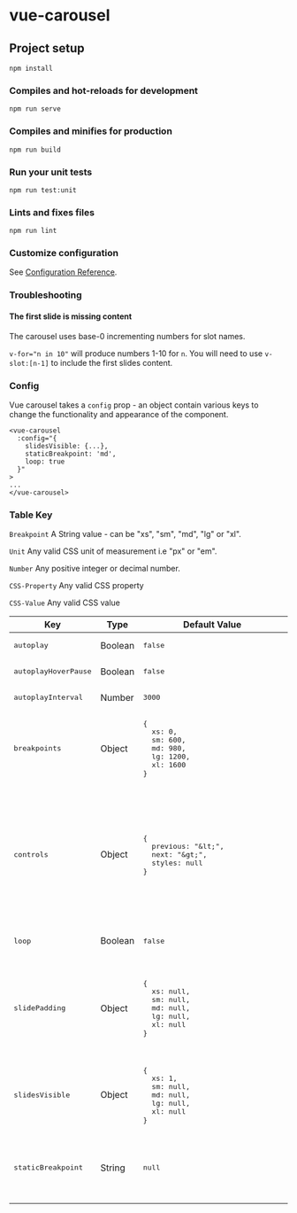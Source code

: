 # vue-carousel

## Project setup
```
npm install
```

### Compiles and hot-reloads for development
```
npm run serve
```

### Compiles and minifies for production
```
npm run build
```

### Run your unit tests
```
npm run test:unit
```

### Lints and fixes files
```
npm run lint
```

### Customize configuration
See [Configuration Reference](https://cli.vuejs.org/config/).

### Troubleshooting

#### The first slide is missing content
The carousel uses base-0 incrementing numbers for slot names.

`v-for="n in 10"` will produce numbers 1-10 for `n`. You will need to use `v-slot:[n-1]` to include the first slides content.

### Config

Vue carousel takes a `config` prop - an object contain various keys to change the functionality and appearance of the component.

```
<vue-carousel
  :config="{
    slidesVisible: {...},
    staticBreakpoint: 'md',
    loop: true
  }"
>
...
</vue-carousel>
```
<!--
| Key             | Type    | Default&nbsp;Value&nbsp;&nbsp;&nbsp; | Optional&nbsp;Values&nbsp;&nbsp;&nbsp; | Description                         |
| :-------------- | :------ | :------------ | :-------------- | :---------------------------------- |
| `controls`      | Object  | `{`<br/>&nbsp;&nbsp;`previous: "&lt;",`<br/>&nbsp;&nbsp;`next: "&gt;"`<br>`}` | `{`<br/>&nbsp;&nbsp;`previous: [String]`<br/>&nbsp;&nbsp;`next: [String]`<br/>`}` | Change the contents of the previous/next controls for the carousel. HTML can be passed in a String. |
| `loop`          | Boolean | `true`  | | Determines if the carousel should loop infintely. If false, carousel will only animate between first and last slide |
| `slidePadding`  | Object  | `{`<br/>&nbsp;&nbsp;`xs: null,`<br/>&nbsp;&nbsp;`sm: null,`<br/>&nbsp;&nbsp;`md: null,`<br/>&nbsp;&nbsp;`lg: null`<br/>&nbsp;&nbsp;`xl: null`<br/>`}` | `{`<br/>&nbsp;&nbsp;`[Breakpoint]: "[Number][unit]",`<br/>&nbsp;&nbsp;`...`<br/>`}` | Change the padding between slides for specific breakpoints. Ensure a unit of measurement is included in the value.<br/>`"20px"` ✓<br/>`"20em"` ✓<br/>`"20"` X |
| `slidesVisible` | Object  | `{`<br/>&nbsp;&nbsp;`xs: 1,`<br/>&nbsp;&nbsp;`sm: null,`<br/>&nbsp;&nbsp;`md: null,`<br/>&nbsp;&nbsp;`lg: null`<br/>&nbsp;&nbsp;`xl: null`<br/>`}` | `{`<br>&nbsp;&nbsp;`[Breakpoint]: [Number],`<br>&nbsp;&nbsp;`...`<br>`}` | Change the number of slides visible at specific breakpoints. The number can be a whole number of decimal. If a breakpoint is null, the carousel will use the value from a previous breakpoint. |
| `staticBreakpoint` | String | `null`       | `null`<br/>`"xs"`<br/>`"sm"`<br/>`"md"`<br/>`"lg"`<br/>`"xl"`  | Determines at which breakpoint the carousel becomes static and shows all content | -->

### Table Key

`Breakpoint`
A String value - can be "xs", "sm", "md", "lg" or "xl".

`Unit`
Any valid CSS unit of measurement i.e "px" or "em".

`Number`
Any positive integer or decimal number.

`CSS-Property`
Any valid CSS property

`CSS-Value`
Any valid CSS value

<table>
  <thead>
    <th>Key</th>
    <th>Type</th>
    <th>Default Value</th>
    <th>Description</th>
  </thead>
  <tbody>
    <!-- autoplay -->
    <tr>
      <td><pre>autoplay</pre></td>
      <td>Boolean</td>
      <td><pre style="font-size: 0.8rem; min-width: 250px">false</pre></td>
      </td>
      <td>Detirmines if the carousel will slide automatically based on `autoplayInterval`.</td>
    </tr>
    <!-- autoplayHoverPause -->
    <tr>
      <td><pre>autoplayHoverPause</pre></td>
      <td>Boolean</td>
      <td><pre style="font-size: 0.8rem; min-width: 250px">false</pre></td>
      </td>
      <td>Detirmines if the carousel should stop auto sliding when the mouse hovers the carousel.</td>
    </tr>
    <!-- autoplayInterval -->
    <tr>
      <td><pre>autoplayInterval</pre></td>
      <td>Number</td>
      <td><pre style="font-size: 0.8rem; min-width: 250px">3000</pre></td>
      </td>
      <td>Changes the timing for auto slide in milliseconds.</td>
    </tr>
    <!-- breakpoints -->
    <tr>
      <td><pre>breakpoints</pre></td>
      <td>Object</td>
      <td>
<pre style="font-size: 0.8rem; min-width: 250px">
{
  xs: 0,
  sm: 600,
  md: 980,
  lg: 1200,
  xl: 1600
}
</pre>
      </td>
      </td>
      <td>Customise the breakpoints. All breakpoints must be defined and values must be valid or default will be used.</td>
    </tr>
    <!-- controls -->
    <tr>
      <td><pre>controls</pre></td>
      <td>Object</td>
      <td>
<pre style="font-size: 0.8rem; min-width: 250px">
{
  previous: "&amp;lt;",
  next: "&amp;gt;",
  styles: null
}
</pre>
      </td>
      <td>
        Change the contents and styles of the previous/next controls for the carousel. HTML can be passed in a String.<br/> Styles must be passed as an object.
        Example:
<pre style="font-size: 0.8rem; min-width: 250px">
{
  previous: "&lt;i class=\"fa fa-arrow-left\" /&gt;",
  next: "&lt;i class=\"fa fa-arrow-right\" /&gt;",
  styles: {
    background-color: '#000',
    color: 'white',
    border-radius: '10px'
  }
}
</pre>
      </td>
    </tr>
    <!-- loop -->
    <tr>
      <td><pre>loop</pre></td>
      <td>Boolean</td>
      <td><pre style="font-size: 0.8rem; min-width: 250px">false</pre></td>
      <td>Determines if the carousel should loop infintely. If false, carousel will only animate between first and last slide.</td>
    </tr>
    <!-- slidePadding -->
    <tr>
      <td><pre>slidePadding</pre></td>
      <td>Object</td>
      <td>
<pre style="font-size: 0.8rem; min-width: 250px">
{
  xs: null,
  sm: null,
  md: null,
  lg: null,
  xl: null
}
</pre>
      </td>
      <td>
        Change the padding between slides for specific breakpoints. Ensure a unit of measurement is included in the value.<br/>
<pre style="font-size: 0.8rem; min-width: 250px">
"20px" ✓
"20em" ✓
"20" X
</pre>
        If all breakpoints are null (default), a fallback CSS padding value is used.
      </td>
    </tr>
    <!-- slidesVisible -->
    <tr>
      <td><pre>slidesVisible</pre></td>
      <td>Object</td>
      <td>
<pre style="font-size: 0.8rem; min-width: 250px">
{
  xs: 1,
  sm: null,
  md: null,
  lg: null,
  xl: null
}
</pre>
      </td>
      <td>Change the number of slides visible at specific breakpoints. The number can be a whole number or decimal. If a breakpoint is null, the carousel will use the value from a previous breakpoint.</td>
    </tr>
    <!-- staticBreakpoint -->
    <tr>
      <td><pre>staticBreakpoint</pre></td>
      <td>String</td>
      <td><pre style="font-size: 0.8rem; min-width: 250px">null</pre></td>
      <td>
        Removes the carousel functionality and animation at the specified breakpoint and shows all items on screen.</br>
        Optional Values:
        <pre style="font-size: 0.8rem; min-width: 250px">null | "xs" | "sm" | "md" | "lg" | "xl"</pre></td></pre>
      </td>
    </tr>
  </tbody>
</table>
